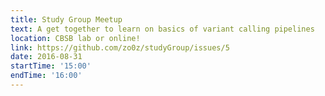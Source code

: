 ```yaml
---
title: Study Group Meetup
text: A get together to learn on basics of variant calling pipelines
location: CBSB lab or online!
link: https://github.com/zo0z/studyGroup/issues/5
date: 2016-08-31
startTime: '15:00'
endTime: '16:00'
---
```

